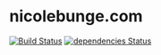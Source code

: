 # nicolebunge.com

[![Build Status](https://travis-ci.org/bungenici/nicolebunge.com.svg?branch=master)](https://travis-ci.org/bungenici/nicolebunge.com)
[![dependencies Status](https://david-dm.org/bungenici/nicolebunge.com/status.svg)](https://david-dm.org/bungenici/nicolebunge.com)
